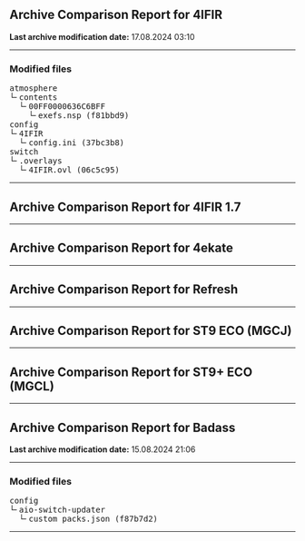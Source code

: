 <h2>Archive Comparison Report for <b>4IFIR</b></h2><b>Last archive modification date:</b> 17.08.2024 03:10<hr>

<h3>Modified files</h3>
<pre>atmosphere
└╴contents
  └╴00FF0000636C6BFF
    └╴exefs.nsp (f81bbd9)
config
└╴4IFIR
  └╴config.ini (37bc3b8)
switch
└╴.overlays
  └╴4IFIR.ovl (06c5c95)
</pre>
<hr>

<h2>Archive Comparison Report for <b>4IFIR 1.7</b></h2><hr>

<h2>Archive Comparison Report for <b>4ekate</b></h2><hr>

<h2>Archive Comparison Report for <b>Refresh</b></h2><hr>

<h2>Archive Comparison Report for <b>ST9 ECO (MGCJ)</b></h2><hr>

<h2>Archive Comparison Report for <b>ST9+ ECO (MGCL)</b></h2><hr>

<h2>Archive Comparison Report for <b>Badass</b></h2><b>Last archive modification date:</b> 15.08.2024 21:06<hr>

<h3>Modified files</h3>
<pre>config
└╴aio-switch-updater
  └╴custom_packs.json (f87b7d2)
</pre>
<hr>

